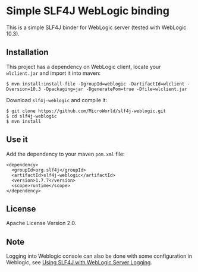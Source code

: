 # Simple SLF4J WebLogic binding

This is a simple SLF4J binder for WebLogic server (tested with WebLogic 10.3).

## Installation

This project has a dependency on WebLogic client, locate your `wlclient.jar` and import it into maven:

    $ mvn install:install-file -DgroupId=weblogic -DartifactId=wlclient -Dversion=10.3 -Dpackaging=jar -DgeneratePom=true -Dfile=wlclient.jar

Download `slf4j-weblogic` and compile it:

    $ git clone https://github.com/MicroWorld/slf4j-weblogic.git
    $ cd slf4j-weblogic
    $ mvn install

## Use it

Add the dependency to your maven `pom.xml` file:

    <dependency>
      <groupId>org.slf4j</groupId>
      <artifactId>slf4j-weblogic</artifactId>
      <version>1.7.7</version>
      <scope>runtime</scope>
    </dependency>

## License

Apache License Version 2.0.

## Note

Logging into Weblogic console can also be done with some configuration in Weblogic, see [Using SLF4J with WebLogic Server Logging](http://buttso.blogspot.fr/2011/06/using-slf4j-with-weblogic-server.html).
